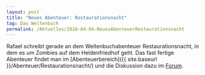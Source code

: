 ```yaml
---
layout: post
title: "Neues Abenteuer: Restaurationsnacht"
tag: Das Weltenbuch
permalink: /Aktuelles/2010-04-04-NeuesAbenteuerRestaurationsnacht
---
```


Rafael schreibt gerade an dem Weltenbuchabenteuer Restaurationsnacht, in dem es um Zombies auf dem Heldenfriedhof geht. Das fast fertige Abenteuer findet man im [Abenteuerbereich]({{ site.baseurl }}/Abenteuer/Restaurationsnacht/) und die Diskussion dazu im [Forum](http://tanelorn.net/index.php/topic,54105.0.html).
